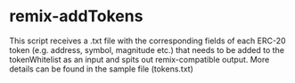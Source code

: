 # remix-addTokens
This script receives a .txt file with the corresponding fields of each ERC-20 token (e.g. address, symbol, magnitude etc.) that needs to be added to the tokenWhitelist as an input and spits out remix-compatible output. More details can be found in the sample file (tokens.txt)
